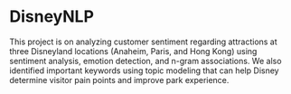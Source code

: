 # DisneyNLP
This project is on analyzing customer sentiment regarding attractions at three Disneyland locations (Anaheim, Paris, and Hong Kong) using sentiment analysis, emotion detection, and n-gram associations. We also identified important keywords using topic modeling that can help Disney determine visitor pain points and improve park experience.
